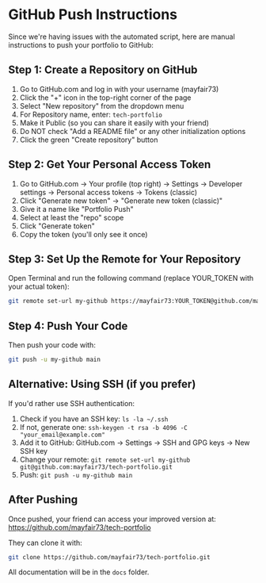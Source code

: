 # GitHub Push Instructions

Since we're having issues with the automated script, here are manual instructions to push your portfolio to GitHub:

## Step 1: Create a Repository on GitHub

1. Go to GitHub.com and log in with your username (mayfair73)
2. Click the "+" icon in the top-right corner of the page
3. Select "New repository" from the dropdown menu
4. For Repository name, enter: `tech-portfolio`
5. Make it Public (so you can share it easily with your friend)
6. Do NOT check "Add a README file" or any other initialization options
7. Click the green "Create repository" button

## Step 2: Get Your Personal Access Token

1. Go to GitHub.com → Your profile (top right) → Settings → Developer settings → Personal access tokens → Tokens (classic)
2. Click "Generate new token" → "Generate new token (classic)"
3. Give it a name like "Portfolio Push"
4. Select at least the "repo" scope
5. Click "Generate token"
6. Copy the token (you'll only see it once)

## Step 3: Set Up the Remote for Your Repository

Open Terminal and run the following command (replace YOUR_TOKEN with your actual token):

```bash
git remote set-url my-github https://mayfair73:YOUR_TOKEN@github.com/mayfair73/tech-portfolio.git
```

## Step 4: Push Your Code

Then push your code with:

```bash 
git push -u my-github main
```

## Alternative: Using SSH (if you prefer)

If you'd rather use SSH authentication:

1. Check if you have an SSH key: `ls -la ~/.ssh`
2. If not, generate one: `ssh-keygen -t rsa -b 4096 -C "your_email@example.com"`
3. Add it to GitHub: GitHub.com → Settings → SSH and GPG keys → New SSH key
4. Change your remote: `git remote set-url my-github git@github.com:mayfair73/tech-portfolio.git`
5. Push: `git push -u my-github main`

## After Pushing

Once pushed, your friend can access your improved version at:
https://github.com/mayfair73/tech-portfolio

They can clone it with:
```bash
git clone https://github.com/mayfair73/tech-portfolio.git
```

All documentation will be in the `docs` folder.